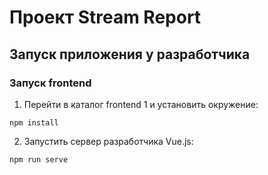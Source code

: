 # Проект Stream Report

## Запуск приложения у разработчика

### Запуск frontend
1. Перейти в каталог frontend 1 и установить окружение:
```
npm install
```
2. Запустить сервер разработчика Vue.js:
```
npm run serve
```
